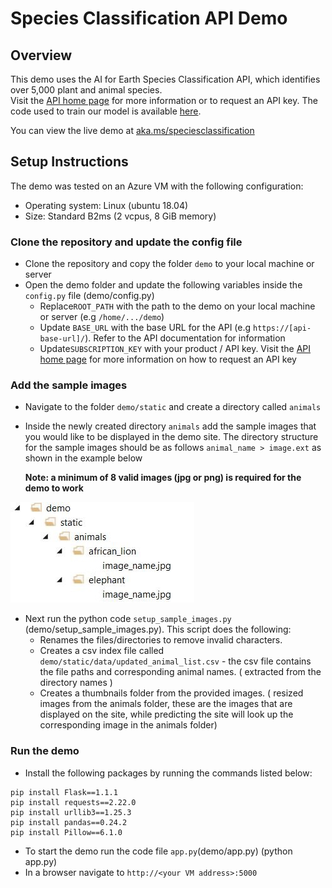 # Species Classification API Demo


## Overview

This demo uses the AI for Earth Species Classification API, which identifies over 5,000 plant and animal species. <br/>
Visit the [API home page](https://www.microsoft.com/en-us/ai/ai-for-earth-apis) for more information or to request an API key. 
The code used to train our model is available [here](https://github.com/Microsoft/SpeciesClassification).

You can view the live demo at [aka.ms/speciesclassification](http://aka.ms/speciesclassification)


## Setup Instructions

The demo was tested on an Azure VM with the following configuration:
* Operating system: Linux (ubuntu 18.04)
* Size: Standard B2ms (2 vcpus, 8 GiB memory)


### Clone the repository and update the config file

- Clone the repository and copy the folder `demo` to your local machine or server
- Open the demo folder and update the following variables inside the `config.py` file (demo/config.py)
   - Replace`ROOT_PATH` with the path to the demo on your local machine or server (e.g `/home/.../demo`)
   - Update `BASE_URL` with the base URL for the API (e.g `https://[api-base-url]/`). Refer to the API documentation for          information 
   - Update`SUBSCRIPTION_KEY` with your product / API key. Visit the [API home page](https://www.microsoft.com/en-us/ai/ai-for-earth-apis) for more information on how to request an API key


### Add the sample images

* Navigate to the folder `demo/static` and create a directory called `animals`
* Inside the newly created directory `animals` add the sample images that you would like to be displayed in the demo site.
   The directory structure for the sample images should be as follows `animal_name > image.ext` as shown in the example below
   
   <b>Note: a minimum of 8 valid images (jpg or png) is required for the demo to work</b>

<p><img src="sample_images_dir_structure.jpg" alt="sample images directory structure"/></p>
  
* Next run the python code `setup_sample_images.py` (demo/setup_sample_images.py). 
  This script does the following:
  - Renames the files/directories to remove invalid characters.
  - Creates a csv index file called `demo/static/data/updated_animal_list.csv` - the csv file contains the file paths and      corresponding animal names. ( extracted from the directory names )
  - Creates a thumbnails folder from the provided images. ( resized images from the animals folder, these are the images
  that are displayed on the site, while predicting the site will look up the corresponding image in the animals folder)

### Run the demo

* Install the following packages by running the commands listed below:

```
pip install Flask==1.1.1
pip install requests==2.22.0
pip install urllib3==1.25.3
pip install pandas==0.24.2
pip install Pillow==6.1.0
```

- To start the demo run the code file `app.py`(demo/app.py) (python app.py)
- In a browser navigate to `http://<your VM address>:5000`

